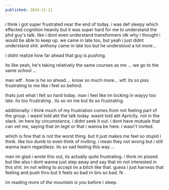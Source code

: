 ```yaml
---
published: 2024-11-21
---
```


i think i got super frustrated near the end of today. i was def sleepy which effected cognition heavily but it was super hard for me to understand the phd guy's talk. like i dont even understand transformers idk why i thought i would be able to keep up. we came in late too, but yeah i just didnt understand shit. anthony came in late too but he understood a lot more...

i didnt realize how far ahead that guy is pushing.

its like yeah, he's taking relatively the same courses as me ... we go to the same school ... 

man wtf . how is he so ahead.... know so much more... wtf. its so piss frustrating to me like i feel so behind.

thats just what i felt so hard today. man i feel like im locking in wayyy too late. its too frustrating . its so on me but its so frustrating.

additionally:
i think much of my frustration comes from not feeling part of the group. i wasnt told abt the talk today. wasnt told abt Apricity. not in the slack. im here by circumstance, i didnt seek it out. i dont have mutuals that can vet me, saying that im legit or that i wanna be here. i wasn't invited.

which is fine that is not the worst thing. but it just makes me feel so stupid i think. like too dumb to even think of inviting. i mean they not wrong but i still wanna learn regardless. its so sad feeling this way ... 

man im glad i wrote this out, its actually quite frustrating. i think im pissed. but like also i dont wanna just step away and say that im not interested in this shit. im not willing to accept im a bitch like that. guess i just harness that feeling and push thru but it feels so bad rn bro so bad. fk .

im reading more of  *the mountain is you* before i sleep.